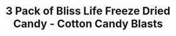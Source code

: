 ---
title:  3 Pack of Bliss Life Freeze Dried Candy - Cotton Candy Blasts
name: 3 Pack of Bliss Life Freeze Dried Candy - Cotton Candy Blasts
description: 3 Pack of Bliss Life Freeze Dried Candy - Cotton Candy Blasts
price: $29.99
imageUrl: ["/assets/images/snackboxes/fd4/fd-4-1.png", "/assets/images/snackboxes/fd4/fd-4-2.png", "/assets/images/snackboxes/fd4/fd-4-3.png", "/assets/images/snackboxes/fd4/fd-4-4.png"]
tags: -product
imageAlt: "Variety sample pack of freeze dried candies"
---
